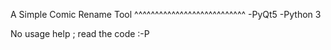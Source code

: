 A Simple Comic Rename Tool
^^^^^^^^^^^^^^^^^^^^^^^^^^^
-PyQt5 
-Python 3

No usage help ; read the code :-P
